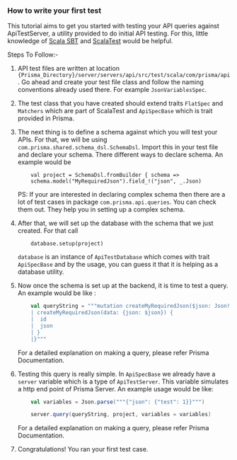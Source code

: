 ### How to write your first test

This tutorial aims to get you started with testing your API queries against ApiTestServer, a utility provided to do initial API testing. For this, little knowledge of [Scala SBT](https://www.scala-sbt.org/) and [ScalaTest](http://www.scalatest.org/) would be helpful. 

Steps To Follow:-

1. API test files are written at location `{Prisma_Directory}/server/servers/api/src/test/scala/com/prisma/api`. Go ahead and create your test file class and follow the naming conventions already used there. For example `JsonVariablesSpec`.
1. The test class that you have created should extend traits `FlatSpec` and `Matchers` which are part of ScalaTest and `ApiSpecBase` which is trait provided in Prisma.
1. The next thing is to define a schema against which you will test your APIs. For that, we will be using `com.prisma.shared.schema_dsl.SchemaDsl`. Import this in your test file and declare your schema. There different ways to declare schema. An example would be 
    ```
        val project = SchemaDsl.fromBuilder { schema =>
        schema.model("MyRequiredJson").field_!("json", _.Json)
    ```
    PS: If your are interested in declaring complex schema then there are a lot of test cases in package `com.prisma.api.queries`. You can check them out. They help you in setting up a complex schema.  

1. After that, we will set up the database with the schema that we just created. For that call
    ```
        database.setup(project)
    ```
    `database` is an instance of `ApiTestDatabase` which comes with trait `ApiSpecBase` and by the usage, you can guess it that it is helping as a database utility.

1. Now once the schema is set up at the backend, it is time to test a query. An example would be like :
    ```scala
        val queryString = """mutation createMyRequiredJson($json: Json!) {
        | createMyRequiredJson(data: {json: $json}) {
        |  id
        |  json
        | }
        |}"""
    ```
    For a detailed explanation on making a query, please refer Prisma Documentation.
1. Testing this query is really simple. In `ApiSpecBase` we already have a `server` variable which is a type of `ApiTestServer`. This variable simulates a http end point of Prisma Server. An example usage would be like:
    ```scala
        val variables = Json.parse("""{"json": {"test": 1}}""") 

        server.query(queryString, project, variables = variables)
    ```
    
    For a detailed explanation on making a query, please refer Prisma Documentation. 
    
1. Congratulations! You ran your first test case. 
    
